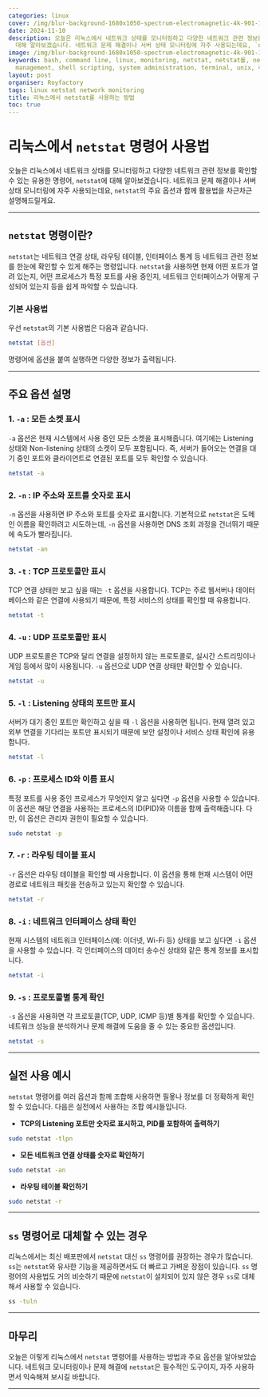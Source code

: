 ```yaml
---
categories: linux
cover: /img/blur-background-1680x1050-spectrum-electromagnetic-4k-901-1.jpg
date: 2024-11-10
description: 오늘은 리눅스에서 네트워크 상태를 모니터링하고 다양한 네트워크 관련 정보를 확인할 수 있는 유용한 명령어, `netstat`에
  대해 알아보겠습니다. 네트워크 문제 해결이나 서버 상태 모니터링에 자주 사용되는데요, `netstat`의 주요 옵션과 함께 활용법을 차근차근 설명해드릴게요...
image: /img/blur-background-1680x1050-spectrum-electromagnetic-4k-901-1.jpg
keywords: bash, command line, linux, monitoring, netstat, netstat를, network, server
  management, shell scripting, system administration, terminal, unix, 리눅스에서, 방법, 사용하는
layout: post
organiser: Royfactory
tags: linux netstat network monitoring
title: 리눅스에서 netstat를 사용하는 방법
toc: true
---
```


# 리눅스에서 `netstat` 명령어 사용법

오늘은 리눅스에서 네트워크 상태를 모니터링하고 다양한 네트워크 관련 정보를 확인할 수 있는 유용한 명령어, `netstat`에 대해 알아보겠습니다. 네트워크 문제 해결이나 서버 상태 모니터링에 자주 사용되는데요, `netstat`의 주요 옵션과 함께 활용법을 차근차근 설명해드릴게요.

---

## `netstat` 명령이란?

`netstat`는 네트워크 연결 상태, 라우팅 테이블, 인터페이스 통계 등 네트워크 관련 정보를 한눈에 확인할 수 있게 해주는 명령입니다. `netstat`을 사용하면 현재 어떤 포트가 열려 있는지, 어떤 프로세스가 특정 포트를 사용 중인지, 네트워크 인터페이스가 어떻게 구성되어 있는지 등을 쉽게 파악할 수 있습니다.

### 기본 사용법

우선 `netstat`의 기본 사용법은 다음과 같습니다.
```bash
netstat [옵션]
```

명령어에 옵션을 붙여 실행하면 다양한 정보가 출력됩니다.

---

## 주요 옵션 설명

### 1. `-a` : 모든 소켓 표시
`-a` 옵션은 현재 시스템에서 사용 중인 모든 소켓을 표시해줍니다. 여기에는 Listening 상태와 Non-listening 상태의 소켓이 모두 포함됩니다. 즉, 서버가 들어오는 연결을 대기 중인 포트와 클라이언트로 연결된 포트를 모두 확인할 수 있습니다.
```bash
netstat -a
```
### 2. `-n` : IP 주소와 포트를 숫자로 표시
`-n` 옵션을 사용하면 IP 주소와 포트를 숫자로 표시합니다. 기본적으로 `netstat`은 도메인 이름을 확인하려고 시도하는데, `-n` 옵션을 사용하면 DNS 조회 과정을 건너뛰기 때문에 속도가 빨라집니다.
```bash
netstat -an
```
### 3. `-t` : TCP 프로토콜만 표시
TCP 연결 상태만 보고 싶을 때는 `-t` 옵션을 사용합니다. TCP는 주로 웹서버나 데이터베이스와 같은 연결에 사용되기 때문에, 특정 서비스의 상태를 확인할 때 유용합니다.
```bash
netstat -t
```
### 4. `-u` : UDP 프로토콜만 표시
UDP 프로토콜은 TCP와 달리 연결을 설정하지 않는 프로토콜로, 실시간 스트리밍이나 게임 등에서 많이 사용됩니다. `-u` 옵션으로 UDP 연결 상태만 확인할 수 있습니다.
```bash
netstat -u
```
### 5. `-l` : Listening 상태의 포트만 표시
서버가 대기 중인 포트만 확인하고 싶을 때 `-l` 옵션을 사용하면 됩니다. 현재 열려 있고 외부 연결을 기다리는 포트만 표시되기 때문에 보안 설정이나 서비스 상태 확인에 유용합니다.
```bash
netstat -l
```
### 6. `-p` : 프로세스 ID와 이름 표시
특정 포트를 사용 중인 프로세스가 무엇인지 알고 싶다면 `-p` 옵션을 사용할 수 있습니다. 이 옵션은 해당 연결을 사용하는 프로세스의 ID(PID)와 이름을 함께 출력해줍니다. 다만, 이 옵션은 관리자 권한이 필요할 수 있습니다.
```bash
sudo netstat -p
```
### 7. `-r` : 라우팅 테이블 표시
`-r` 옵션은 라우팅 테이블을 확인할 때 사용합니다. 이 옵션을 통해 현재 시스템이 어떤 경로로 네트워크 패킷을 전송하고 있는지 확인할 수 있습니다.
```bash
netstat -r
```
### 8. `-i` : 네트워크 인터페이스 상태 확인
현재 시스템의 네트워크 인터페이스(예: 이더넷, Wi-Fi 등) 상태를 보고 싶다면 `-i` 옵션을 사용할 수 있습니다. 각 인터페이스의 데이터 송수신 상태와 같은 통계 정보를 표시합니다.
```bash
netstat -i
```
### 9. `-s` : 프로토콜별 통계 확인
`-s` 옵션을 사용하면 각 프로토콜(TCP, UDP, ICMP 등)별 통계를 확인할 수 있습니다. 네트워크 성능을 분석하거나 문제 해결에 도움을 줄 수 있는 중요한 옵션입니다.
```bash
netstat -s
```

---

## 실전 사용 예시

`netstat` 명령어를 여러 옵션과 함께 조합해 사용하면 필욯나 정보를 더 정확하게 확인할 수 있습니다. 다음은 실전에서 사용하는 조합 예시들입니다.

- **TCP의 Listening 포트만 숫자로 표시하고, PID를 포함하여 출력하기**
```bash
sudo netstat -tlpn
```
- **모든 네트워크 연결 상태를 숫자로 확인하기**
```bash
sudo netstat -an
```
- **라우팅 테이블 확인하기**
```bash
sudo netstat -r
```

---

## `ss` 명령어로 대체할 수 있는 경우
리눅스에서는 최신 배포판에서 `netstat` 대신 `ss` 명령어를 권장하는 경우가 많습니다. `ss`는 `netstat`와 유사한 기능을 제공하면서도 더 빠르고 가벼운 장점이 있습니다. `ss` 명령어의 사용법도 거의 비슷하기 때문에 `netstat`이 설치되어 있지 않은 경우 `ss`로 대체해서 사용할 수 있습니다.
```bash
ss -tuln
```

---

## 마무리

오늘은 이렇게 리눅스에서 `netstat` 명령어를 사용하는 방법과 주요 옵션을 알아보았습니다. 네트워크 모니터링이나 문제 해결에 `netstat`은 필수적인 도구이지, 자주 사용하면서 익숙해져 보시길 바랍니다.

---

